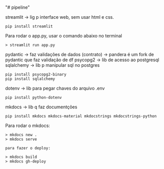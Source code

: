 "# pipeline" 

streamlit -> lig p interface web, sem usar html e css.

    pip install streamlit

Para rodar o app.py, usar o comando abaixo no terminal

    > streamlit run app.py

pydantic -> faz validações de dados (contrato)  -> pandera é um fork de pydantic que faz validação de df
psycopg2 -> lib de acesso ao postgresql
sqlalchemy -> lib p manipular sql no postgres

    pip install psycopg2-binary
    pip install sqlalchemy

dotenv -> lib para pegar chaves do arquivo .env

    pip install python-dotenv

mkdocs -> lib q faz documentções

    pip install mkdocs mkdocs-material mkdocstrings mkdocstrings-python

Para rodar o mkdocs:

    > mkdocs new .
    > mkdocs serve

    para fazer o deploy:

    > mkdocs build
    > mkdocs gh-deploy
    